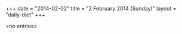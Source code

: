 +++
date = "2014-02-02"
title = "2 February 2014 (Sunday)"
layout = "daily-diet"
+++


\<no entries\>
